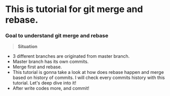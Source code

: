 # This is tutorial for git merge and rebase.

### Goal to understand git merge and rebase

> **Situation** 
* 3 different branches are originated from master branch. 
* Master branch has its own commits. 
* Merge first and rebase.
* This tutorial is gonna take a look at how does rebase happen and merge based on history of commits. I will check every commits history with this tutorial. Let's deep dive into it!
* After write codes more, and commit!
